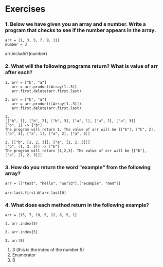 # Exercises

### 1. Below we have given you an array and a number. Write a program that checks to see if the number appears in the array.

```
arr = [1, 3, 5, 7, 9, 11]
number = 3
```

arr.include?(number)

### 2. What will the following programs return? What is value of arr after each?

```
1. arr = ["b", "a"]
   arr = arr.product(Array(1..3))
   arr.first.delete(arr.first.last)

2. arr = ["b", "a"]
   arr = arr.product([Array(1..3)])
   arr.first.delete(arr.first.last)
```

```
1. 
[["b", 1], ["b", 2], ["b", 3], ["a", 1], ["a", 2], ["a", 3]]
["b", 1] -> ["b"]
The program will return 1. The value of arr will be [["b"], ["b", 2], ["b", 3], ["a", 1], ["a", 2], ["a", 3]]

2. [["b", [1, 2, 3]], ["a", [1, 2, 3]]]
["b", [1, 3, 3]] -> ["b"]
The program will return [1,2,3]. The value of arr will be [["b"], ["a", [1, 2, 3]]]
```

### 3. How do you return the word "example" from the following array?

```
arr = [["test", "hello", "world"],["example", "mem"]]
```

`arr.last.first` or `arr.last[0]` 

### 4. What does each method return in the following example?

```
arr = [15, 7, 18, 5, 12, 8, 5, 1]

1. arr.index(5)

2. arr.index[5]

3. arr[5]
```

1. 3 (this is the index of the number 5)
2. Enumerator
3. 8
